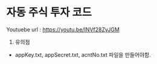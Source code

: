 # 자동 주식 투자 코드 

Youtuebe url : https://youtu.be/INVf28ZyJGM

1. 유의점
- appKey.txt, appSecret.txt, acntNo.txt 파일을 만들어야함.


